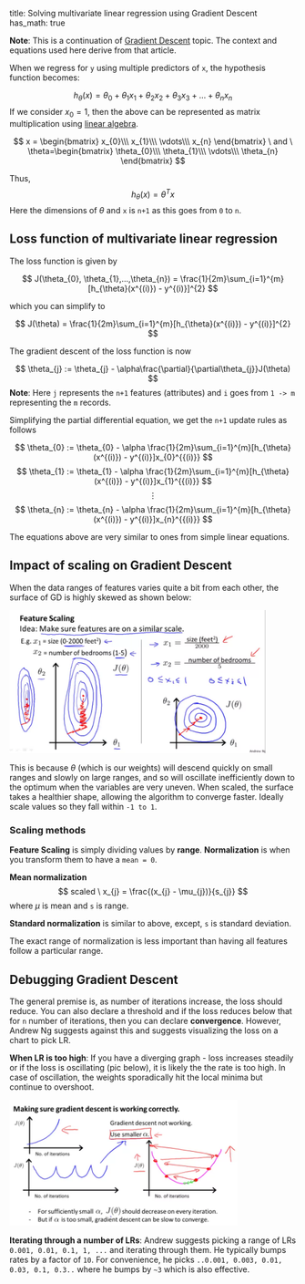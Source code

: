 title: Solving multivariate linear regression using Gradient Descent
has_math: true

**Note**: This is a continuation of [Gradient Descent](coursera-gradient-descent/) topic. The context and equations used here derive from that article.

When we regress for `y` using multiple predictors of `x`, the hypothesis function becomes:

$$
h_{\theta}(x) = \theta_{0} + \theta_{1}x_{1} + \theta_{2}x_{2} + \theta_{3}x_{3} + ... + \theta_{n}x_{n}
$$
If we consider $x_{0} = 1$, then the above can be represented as matrix multiplication using [linear algebra](linear-algebra/).

$$
x = \begin{bmatrix}
    x_{0}\\\
    x_{1}\\\
    \vdots\\\
    x_{n}
\end{bmatrix} \ and \ \theta=\begin{bmatrix}
    \theta_{0}\\\
    \theta_{1}\\\
    \vdots\\\
    \theta_{n}
\end{bmatrix}
$$

Thus,
$$
h_{\theta}(x) = \theta^{T}x
$$
Here the dimensions of $\theta$ and `x` is `n+1` as this goes from `0` to `n`.

## Loss function of multivariate linear regression
The loss function is given by

$$
J(\theta_{0}, \theta_{1},...,\theta_{n}) = \frac{1}{2m}\sum_{i=1}^{m}[h_{\theta}(x^{(i)}) - y^{(i)}]^{2}
$$

which you can simplify to 

$$
J(\theta) = \frac{1}{2m}\sum_{i=1}^{m}[h_{\theta}(x^{(i)}) - y^{(i)}]^{2}
$$

The gradient descent of the loss function is now

$$
\theta_{j} := \theta_{j} - \alpha\frac{\partial}{\partial\theta_{j}}J(\theta)
$$
**Note**: Here `j` represents the `n+1` features (attributes) and `i` goes from `1 -> m` representing the `m` records.

Simplifying the partial differential equation, we get the `n+1` update rules as follows

$$
\theta_{0} := \theta_{0} - \alpha \frac{1}{2m}\sum_{i=1}^{m}[h_{\theta}(x^{(i)}) - y^{(i)}]x_{0}^{{(i)}}
$$
$$
\theta_{1} := \theta_{1} - \alpha \frac{1}{2m}\sum_{i=1}^{m}[h_{\theta}(x^{(i)}) - y^{(i)}]x_{1}^{{(i)}}
$$
$$
\vdots
$$
$$
\theta_{n} := \theta_{n} - \alpha \frac{1}{2m}\sum_{i=1}^{m}[h_{\theta}(x^{(i)}) - y^{(i)}]x_{n}^{{(i)}}
$$

The equations above are very similar to ones from simple linear equations.

## Impact of scaling on Gradient Descent
When the data ranges of features varies quite a bit from each other, the surface of GD is highly skewed as shown below:

<img src="/images/coursera-gd-scaling1.png" width=450>

This is because $\theta$ (which is our weights) will descend quickly on small ranges and slowly on large ranges, and so will oscillate inefficiently down to the optimum when the variables are very uneven. When scaled, the surface takes a healthier shape, allowing the algorithm to converge faster. Ideally scale values so they fall within `-1 to 1`.

### Scaling methods
**Feature Scaling** is simply dividing values by **range**. **Normalization** is when you transform them to have a `mean = 0`.

**Mean normalization** 
$$
scaled \ x_{j} = \frac{(x_{j} - \mu_{j})}{s_{j}}
$$
where $\mu$ is mean and `s` is range.

**Standard normalization** is similar to above, except, `s` is standard deviation.

The exact range of normalization is less important than having all features follow a particular range.

## Debugging Gradient Descent
The general premise is, as number of iterations increase, the loss should reduce. You can also declare a threshold and if the loss reduces below that for `n` number of iterations, then you can declare **convergence**. However, Andrew Ng suggests against this and suggests visualizing the loss on a chart to pick LR.

**When LR is too high**: If you have a diverging graph - loss increases steadily or if the loss is oscillating (pic below), it is likely the the rate is too high. In case of oscillation, the weights sporadically hit the local minima but continue to overshoot.

<img src="/images/coursera-gd-lr1.png" width=400>

**Iterating through a number of LRs**: Andrew suggests picking a range of LRs `0.001, 0.01, 0.1, 1, ...` and iterating through them. He typically bumps rates by a factor of `10`. For convenience, he picks `..0.001, 0.003, 0.01, 0.03, 0.1, 0.3..` where he bumps by `~3` which is also effective.